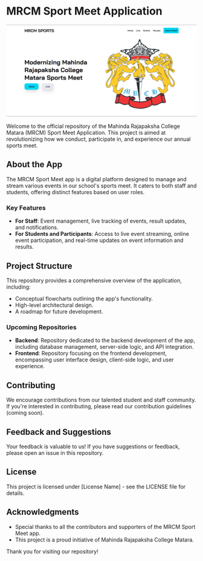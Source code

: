 # MRCM Sport Meet Application

<img src="https://raw.githubusercontent.com/Dark-Waves/MRCM-Sport-Meet/main/image.png" alt="mrcm sport web screenshot"/>

Welcome to the official repository of the Mahinda Rajapaksha College Matara (MRCM) Sport Meet Application. This project is aimed at revolutionizing how we conduct, participate in, and experience our annual sports meet.

## About the App

The MRCM Sport Meet app is a digital platform designed to manage and stream various events in our school's sports meet. It caters to both staff and students, offering distinct features based on user roles.

### Key Features

- **For Staff**: Event management, live tracking of events, result updates, and notifications.
- **For Students and Participants**: Access to live event streaming, online event participation, and real-time updates on event information and results.

## Project Structure

This repository provides a comprehensive overview of the application, including:

- Conceptual flowcharts outlining the app's functionality.
- High-level architectural design.
- A roadmap for future development.

### Upcoming Repositories

- **Backend**: Repository dedicated to the backend development of the app, including database management, server-side logic, and API integration.
- **Frontend**: Repository focusing on the frontend development, encompassing user interface design, client-side logic, and user experience.

## Contributing

We encourage contributions from our talented student and staff community. If you're interested in contributing, please read our contribution guidelines (coming soon).

## Feedback and Suggestions

Your feedback is valuable to us! If you have suggestions or feedback, please open an issue in this repository.

## License

This project is licensed under [License Name] - see the LICENSE file for details.

## Acknowledgments

- Special thanks to all the contributors and supporters of the MRCM Sport Meet app.
- This project is a proud initiative of Mahinda Rajapaksha College Matara.

Thank you for visiting our repository!
